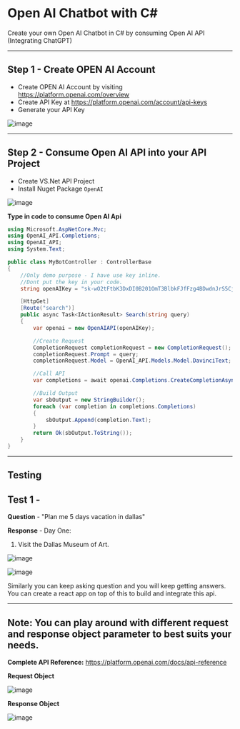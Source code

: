 # Open AI Chatbot with C#
Create your own Open AI Chatbot in C# by consuming Open AI API  (Integrating ChatGPT)

-----

## Step 1 - Create OPEN AI Account

- Create OPEN AI Account by visiting https://platform.openai.com/overview
- Create API Key at https://platform.openai.com/account/api-keys
- Generate your API Key

![image](https://user-images.githubusercontent.com/30829678/231580249-505ec23c-308f-4d34-b868-e5153996d262.png)


-----

## Step 2 - Consume Open AI API into your API Project

- Create VS.Net API Project
- Install Nuget Package `OpenAI`

![image](https://user-images.githubusercontent.com/30829678/231581016-70f2c57e-e7b6-480c-bd4b-e56853aa474f.png)

**Type in code to consume Open AI Api**

```csharp
using Microsoft.AspNetCore.Mvc;
using OpenAI_API.Completions;
using OpenAI_API;
using System.Text;

public class MyBotController : ControllerBase
{
    //Only demo purpose - I have use key inline.
    //Dont put the key in your code.
    string openAIKey = "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";

    [HttpGet]
    [Route("search")]
    public async Task<IActionResult> Search(string query)
    {   
        var openai = new OpenAIAPI(openAIKey);

        //Create Request
        CompletionRequest completionRequest = new CompletionRequest();            
        completionRequest.Prompt = query;
        completionRequest.Model = OpenAI_API.Models.Model.DavinciText;

        //Call API
        var completions = await openai.Completions.CreateCompletionAsync(completionRequest);

        //Build Output
        var sbOutput = new StringBuilder();
        foreach (var completion in completions.Completions)
        {
            sbOutput.Append(completion.Text);
        }
        return Ok(sbOutput.ToString());
    }
}
```

---------

## Testing

## Test 1 - 

**Question** - "Plan me 5 days vacation in dallas"

**Response** - 
Day One:
1. Visit the Dallas Museum of Art.

![image](https://user-images.githubusercontent.com/30829678/231584406-a644937e-eea5-4531-be36-d85167f8101a.png)

![image](https://user-images.githubusercontent.com/30829678/231586711-fb470919-49c4-4348-9ffe-4be8469c92ed.png)

Similarly you can keep asking question and you will keep getting answers.  You can create a react app on top of this to build and integrate this api.

---------

## Note:  You can play around with different request and response object parameter to best suits your needs.

**Complete API Reference:** https://platform.openai.com/docs/api-reference


**Request Object**

![image](https://user-images.githubusercontent.com/30829678/231583626-58d85323-c217-4351-a553-06bae5386946.png)


**Response Object**

![image](https://user-images.githubusercontent.com/30829678/231583951-f282d51e-2424-4ef8-a78d-b320cc610cd4.png)
